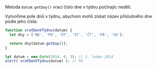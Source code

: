 Metoda `datum.getDay()` vrací číslo dne v týdnu počínajíc nedělí.

Vytvoříme pole dnů v týdnu, abychom mohli získat název příslušného dne podle jeho čísla:

```js run demo
function vraťDenVTýdnu(datum) {
  let dny = ['NE', 'PO', 'ÚT', 'ST', 'ČT', 'PÁ', 'SO'];

  return dny[datum.getDay()];
}

let datum = new Date(2014, 0, 3); // 3. leden 2014
alert( vraťDenVTýdnu(datum) ); // PÁ
```
